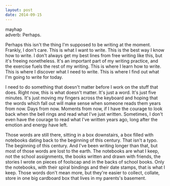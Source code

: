 ```yaml
---
layout: post
date: 2014-09-15
---
```


mayhap  
adverb: Perhaps.

Perhaps this isn't the thing I'm supposed to be writing at the moment. Frankly, I don't care. This is what I want to write. This is the best way I know how to write. I don't always get my best lines from free writing like this, but it's freeing nonetheless. It's an important part of my writing practice, and the exercise fuels the rest of my writing. This is where I learn how to write. This is where I discover what I need to write. This is where I find out what I'm going to write for today. 

I need to do something that doesn't matter before I work on the stuff that does. Right now, this is what doesn't matter. It's just a word. It's just five minutes. It's just moving my fingers across the keyboard and hoping that the words which fall out will make sense when someone reads them years from now. Days from now. Moments from now, if I have the courage to look back when the bell rings and read what I've just written. Sometimes, I don't even have the courage to read what I've written years ago, long after the emotion and energy have left. 

Those words are still there, sitting in a box downstairs, a box filled with notebooks dating back to the beginning of this century. That isn't a typo. The beginning of this century. And I've been writing longer than that, but most of those words are lost to the earth. The notebooks are what I keep, not the school assignments, the books written and drawn with friends, the stories I wrote on pieces of foolscap and in the backs of school books. Only the notebooks, with their spiral bindings and their date stamps, that is what I keep. Those words don't mean more, but they're easier to collect, collate, store in one big cardboard box that lives in my parents's basement.
